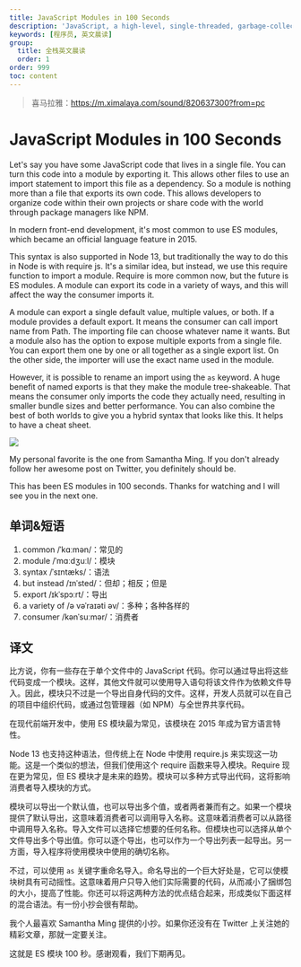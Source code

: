 ```yaml
---
title: JavaScript Modules in 100 Seconds
description: 'JavaScript, a high-level, single-threaded, garbage-collected, interpreted, or just-in-time compiled prototype-based, multi-paradigm, dynamic language with a non-blocking event loop, made famous for building websites.'
keywords: [程序员, 英文晨读]
group:
  title: 全栈英文晨读
  order: 1
order: 999
toc: content
---
```


> 喜马拉雅：https://m.ximalaya.com/sound/820637300?from=pc

# JavaScript Modules in 100 Seconds

Let's say you have some JavaScript code that lives in a single file. You can turn this code into a module by exporting it. This allows other files to use an import statement to import this file as a dependency. So a module is nothing more than a file that exports its own code. This allows developers to organize code within their own projects or share code with the world through package managers like NPM.

In modern front-end development, it's most common to use ES modules, which became an official language feature in 2015.

This syntax is also supported in Node 13, but traditionally the way to do this in Node is with require js. It's a similar idea, but instead, we use this require function to import a module. Require is more common now, but the future is ES modules. A module can export its code in a variety of ways, and this will affect the way the consumer imports it.

A module can export a single default value, multiple values, or both. If a module provides a default export. It means the consumer can call import name from Path. The importing file can choose whatever name it wants. But a module also has the option to expose multiple exports from a single file. You can export them one by one or all together as a single export list. On the other side, the importer will use the exact name used in the module.

However, it is possible to rename an import using the `as` keyword. A huge benefit of named exports is that they make the module tree-shakeable. That means the consumer only imports the code they actually need, resulting in smaller bundle sizes and better performance. You can also combine the best of both worlds to give you a hybrid syntax that looks like this. It helps to have a cheat sheet.

![](https://cdn.jsdelivr.net/gh/youngjuning/images@main/1741913107018.png)

My personal favorite is the one from Samantha Ming. If you don't already follow her awesome post on Twitter, you definitely should be.

This has been ES modules in 100 seconds. Thanks for watching and I will see you in the next one.

## 单词&短语

1. common /ˈkɑːmən/：常见的
1. module /ˈmɑːdʒuːl/：模块
1. syntax /ˈsɪntæks/：语法
1. but instead /ɪnˈsted/：但却；相反；但是
1. export /ɪkˈspɔːrt/：导出
1. a variety of /ə vəˈraɪəti əv/：多种；各种各样的
1. consumer /kənˈsuːmər/：消费者

## 译文

比方说，你有一些存在于单个文件中的 JavaScript 代码。你可以通过导出将这些代码变成一个模块。这样，其他文件就可以使用导入语句将该文件作为依赖文件导入。因此，模块只不过是一个导出自身代码的文件。这样，开发人员就可以在自己的项目中组织代码，或通过包管理器（如 NPM）与全世界共享代码。

在现代前端开发中，使用 ES 模块最为常见，该模块在 2015 年成为官方语言特性。

Node 13 也支持这种语法，但传统上在 Node 中使用 require.js 来实现这一功能。这是一个类似的想法，但我们使用这个 require 函数来导入模块。Require 现在更为常见，但 ES 模块才是未来的趋势。模块可以多种方式导出代码，这将影响消费者导入模块的方式。

模块可以导出一个默认值，也可以导出多个值，或者两者兼而有之。如果一个模块提供了默认导出，这意味着消费者可以调用导入名称。这意味着消费者可以从路径中调用导入名称。导入文件可以选择它想要的任何名称。但模块也可以选择从单个文件导出多个导出值。你可以逐个导出，也可以作为一个导出列表一起导出。另一方面，导入程序将使用模块中使用的确切名称。

不过，可以使用 `as` 关键字重命名导入。命名导出的一个巨大好处是，它可以使模块树具有可动摇性。这意味着用户只导入他们实际需要的代码，从而减小了捆绑包的大小，提高了性能。你还可以将这两种方法的优点结合起来，形成类似下面这样的混合语法。有一份小抄会很有帮助。

我个人最喜欢 Samantha Ming 提供的小抄。如果你还没有在 Twitter 上关注她的精彩文章，那就一定要关注。

这就是 ES 模块 100 秒。感谢观看，我们下期再见。
